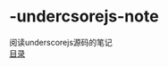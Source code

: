 # -undercsorejs-note
阅读underscorejs源码的笔记  
[目录](https://github.com/Jerry1562/-undercsorejs-note/blob/master/menu.md)
